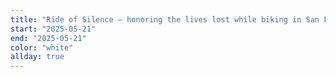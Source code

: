 ```yaml
---
title: "Ride of Silence – honoring the lives lost while biking in San Francisco - white"
start: "2025-05-21"
end: "2025-05-21"
color: "white"
allday: true
---
```


